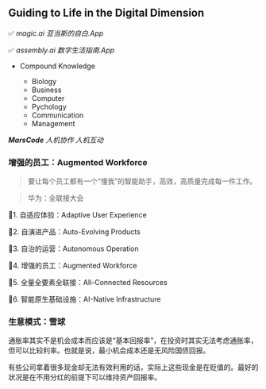 
## Guiding to Life in the Digital Dimension

✅ _magic.ai 亚当斯的自白.App_

✅ _assembly.ai 数字生活指南.App_

- Compound Knowledge
  
  * Biology
  * Business
  * Computer
  * Pychology
  * Communication
  * Management


_**MarsCode** 人机协作 人机互动_


### 增强的员工：Augmented Workforce

> 要让每个员工都有一个“懂我”的智能助手，高效，高质量完成每一件工作。

> 华为：全联接大会

  🔹1. 自适应体验：Adaptive User Experience

  🔹2. 自演进产品：Auto-Evolving Products

  🔹3. 自治的运营：Autonomous Operation

  🔹4. 增强的员工：Augmented Workforce

  🔹5. 全量全要素全联接：All-Connected Resources

  🔹6. 智能原生基础设施：AI-Native Infrastructure

### 生意模式：雪球

通胀率其实不是机会成本而应该是“基本回报率”，在投资时其实无法考虑通胀率，但可以比较利率。也就是说，最小机会成本还是无风险国债回报。

有些公司拿着很多现金却无法有效利用的话，实际上这些现金是在贬值的。最好的状况是在不用分红的前提下可以维持资产回报率。





